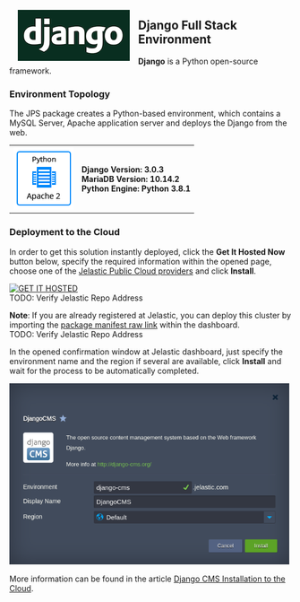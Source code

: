 <p align="left"> 
<img style="padding: 0 15px; float: left;" src="images/django-logo-wide.png" width="200">
</p>

## Django Full Stack Environment

**Django** is a Python open-source framework.

### Environment Topology

The JPS package creates a Python-based environment, which contains a MySQL Server, Apache application server and deploys the Django from the web.   

<table border="0"><tr><td>
  <img src="images/djangocms-environment-topology.png">
  </td><td>
<strong>Django Version: 3.0.3</strong></br>    
<strong>MariaDB Version: 10.14.2</strong></br>    
<strong>Python Engine: Python 3.8.1</strong></br>     
  </td></tr></table>

### Deployment to the Cloud

In order to get this solution instantly deployed, click the **Get It Hosted Now** button below, specify the required information within the opened page, choose one of the [Jelastic Public Cloud providers](https://jelastic.cloud) and click **Install**.

[![GET IT HOSTED](https://raw.githubusercontent.com/jelastic-jps/jpswiki/master/images/getithosted.png)](https://jelastic.com/install-application/?manifest=https://raw.githubusercontent.com/jelastic-jps/django/master/manifest.jps)  
TODO: Verify Jelastic Repo Address  


**Note**: If you are already registered at Jelastic, you can deploy this cluster by importing the [package manifest raw link](https://raw.githubusercontent.com/jelastic-jps/django/master/manifest.jps) within the dashboard.  
TODO: Verify Jelastic Repo Address  

In the opened confirmation window at Jelastic dashboard, just specify the environment name and the region if several are available, click **Install** and wait for the process to be automatically completed.

<p align="left"> 
<img src="images/install.png" width="500">
</p>

More information can be found in the article [Django CMS Installation to the Cloud](https://jelastic.com/blog/django-cms-installation-python-cloud-hosting).
